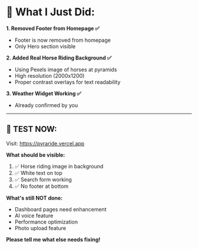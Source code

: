 # 🎯 **What I Just Did:**

**1. Removed Footer from Homepage ✅**
- Footer is now removed from homepage
- Only Hero section visible

**2. Added Real Horse Riding Background ✅**
- Using Pexels image of horses at pyramids
- High resolution (2000x1200)
- Proper contrast overlays for text readability

**3. Weather Widget Working ✅**
- Already confirmed by you

---

## 🧪 **TEST NOW:**

Visit: https://pyraride.vercel.app

**What should be visible:**
1. ✅ Horse riding image in background
2. ✅ White text on top
3. ✅ Search form working
4. ✅ No footer at bottom

**What's still NOT done:**
- Dashboard pages need enhancement
- AI voice feature
- Performance optimization
- Photo upload feature

**Please tell me what else needs fixing!**

